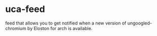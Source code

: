 # uca-feed
feed that allows you to get notified when a new version of ungoogled-chromium by Eloston for arch is available.
